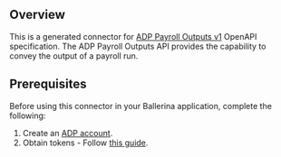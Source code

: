 ## Overview
This is a generated connector for [ADP Payroll Outputs v1](https://developers.adp.com/articles/api/payroll-outputs-v1-api) OpenAPI specification.
The ADP Payroll Outputs API provides the capability to convey the output of a payroll run.

## Prerequisites
Before using this connector in your Ballerina application, complete the following:
1. Create an [ADP account](https://accounts.logme.in/registration.aspx). 
2. Obtain tokens - Follow [this guide](https://developers.adp.com/articles/guide/auth-process-data-conn-request-access-token).
